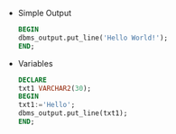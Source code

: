 * Simple Output

    ```sql
    BEGIN
    dbms_output.put_line('Hello World!');
    END;
    ```

* Variables

    ```sql
    DECLARE
    txt1 VARCHAR2(30);
    BEGIN
    txt1:='Hello';
    dbms_output.put_line(txt1);
    END;
    ```
